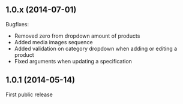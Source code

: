 1.0.x (2014-07-01)
--

Bugfixes:

* Removed zero from dropdown amount of products
* Added media images sequence
* Added validation on category dropdown when adding or editing a product
* Fixed arguments when updating a specification

1.0.1 (2014-05-14)
--

First public release